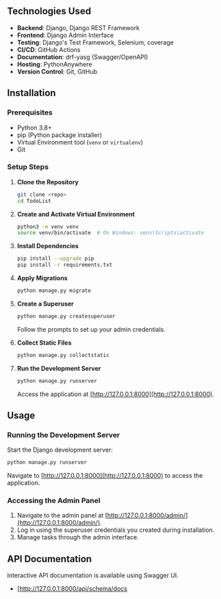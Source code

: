 ## Technologies Used

- **Backend**: Django, Django REST Framework
- **Frontend**: Django Admin Interface
- **Testing**: Django's Test Framework, Selenium, coverage
- **CI/CD**: GitHub Actions
- **Documentation**: drf-yasg (Swagger/OpenAPI)
- **Hosting**: PythonAnywhere
- **Version Control**: Git, GitHub

## Installation

### Prerequisites

- Python 3.8+
- pip (Python package installer)
- Virtual Environment tool (`venv` or `virtualenv`)
- Git

### Setup Steps

1. **Clone the Repository**

   ```bash
   git clone <repo>
   cd TodoList
   ```

2. **Create and Activate Virtual Environment**

   ```bash
   python3 -m venv venv
   source venv/bin/activate  # On Windows: venv\Scripts\activate
   ```

3. **Install Dependencies**

   ```bash
   pip install --upgrade pip
   pip install -r requirements.txt
   ```

4. **Apply Migrations**

   ```bash
   python manage.py migrate
   ```

5. **Create a Superuser**

   ```bash
   python manage.py createsuperuser
   ```

   Follow the prompts to set up your admin credentials.

6. **Collect Static Files**

   ```bash
   python manage.py collectstatic
   ```

7. **Run the Development Server**

   ```bash
   python manage.py runserver
   ```

   Access the application at [http://127.0.0.1:8000](http://127.0.0.1:8000).

## Usage

### Running the Development Server

Start the Django development server:

```bash
python manage.py runserver
```

Navigate to [http://127.0.0.1:8000](http://127.0.0.1:8000) to access the application.

### Accessing the Admin Panel

1. Navigate to the admin panel at [http://127.0.0.1:8000/admin/](http://127.0.0.1:8000/admin/).
2. Log in using the superuser credentials you created during installation.
3. Manage tasks through the admin interface.

## API Documentation

Interactive API documentation is available using Swagger UI.

- [http://127.0.0.1:8000/api/schema/docs
